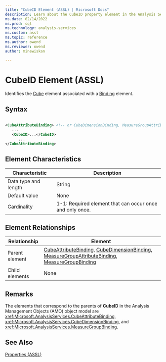 ```yaml
---
title: "CubeID Element (ASSL) | Microsoft Docs"
description: Learn about the CubeID property element in the Analysis Services Scripting Language (ASSL) schema.
ms.date: 02/14/2022
ms.prod: sql
ms.technology: analysis-services
ms.custom: assl
ms.topic: reference
ms.author: owend
ms.reviewer: owend
author: minewiskan

---
```

# CubeID Element (ASSL)

  Identifies the [Cube](../objects/cube-element-assl.md) element associated with a [Binding](../data-type/binding-data-type-assl.md) element.  
  
## Syntax  
  
```xml  
  
<CubeAttributeBinding> <!-- or CubeDimensionBinding, MeasureGroupAttributeBinding, MeasureGroupBinding -->  
   ...  
   <CubeID>...</CubeID>  
      ...  
</CubeAttributeBinding>  
```  
  
## Element Characteristics  
  
|Characteristic|Description|  
|--------------------|-----------------|  
|Data type and length|String|  
|Default value|None|  
|Cardinality|1-1: Required element that can occur once and only once.|  
  
## Element Relationships  
  
|Relationship|Element|  
|------------------|-------------|  
|Parent element|[CubeAttributeBinding](../data-type/cubeattributebinding-data-type-assl.md), [CubeDimensionBinding](../data-type/cubedimensionbinding-data-type-assl.md), [MeasureGroupAttributeBinding](../data-type/measuregroupattributebinding-data-type-out-of-line-assl.md), [MeasureGroupBinding](../data-type/measuregroupbinding-data-type-assl.md)|  
|Child elements|None|  
  
## Remarks  
 The elements that correspond to the parents of **CubeID** in the Analysis Management Objects (AMO) object model are <xref:Microsoft.AnalysisServices.CubeAttributeBinding>, <xref:Microsoft.AnalysisServices.CubeDimensionBinding>, and <xref:Microsoft.AnalysisServices.MeasureGroupBinding>.  
  
## See Also  
 [Properties &#40;ASSL&#41;](properties-assl.md)  
  
  
